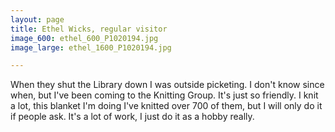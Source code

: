 ```yaml
---
layout: page
title: Ethel Wicks, regular visitor
image_600: ethel_600_P1020194.jpg
image_large: ethel_1600_P1020194.jpg

---
```

When they shut the Library down I was outside picketing. I don't know since when, but I've been coming to the Knitting Group. It's just so friendly. I knit a lot, this blanket I'm doing I've knitted over 700 of them, but I will only do it if people ask. It's a lot of work, I just do it as a hobby really.
